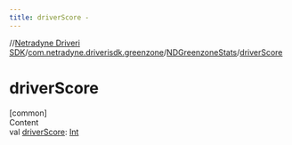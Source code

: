 ```yaml
---
title: driverScore -
---
```

//[Netradyne Driveri SDK](../../index.md)/[com.netradyne.driverisdk.greenzone](../index.md)/[NDGreenzoneStats](index.md)/[driverScore](driver-score.md)



# driverScore  
[common]  
Content  
val [driverScore](driver-score.md): [Int](https://kotlinlang.org/api/latest/jvm/stdlib/kotlin/-int/index.html)  



